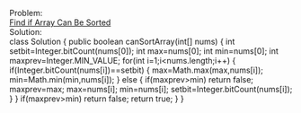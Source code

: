 Problem:
<br>
[Find if Array Can Be Sorted](https://leetcode.com/problems/find-if-array-can-be-sorted/description/?envType=daily-question&envId=2024-11-06)
<br>
Solution:
<br>
class Solution {
    public boolean canSortArray(int[] nums) {
        int setbit=Integer.bitCount(nums[0]);
        int max=nums[0];
        int min=nums[0];
        int maxprev=Integer.MIN_VALUE;
        for(int i=1;i<nums.length;i++)
        {
            if(Integer.bitCount(nums[i])==setbit)
            {
                max=Math.max(max,nums[i]);
                min=Math.min(min,nums[i]);
            }
            else
            {
                if(maxprev>min)
                return false;
                maxprev=max;
                max=nums[i];
                min=nums[i];
                setbit=Integer.bitCount(nums[i]);
            }
        }
       if(maxprev>min)
       return false;
       return true;
    }
}